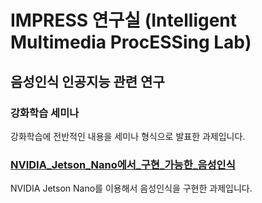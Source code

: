 # IMPRESS 연구실 (Intelligent Multimedia ProcESSing Lab)
## 음성인식 인공지능 관련 연구


### 강화학습 세미나
강화학습에 전반적인 내용을 세미나 형식으로 발표한 과제입니다.

### [NVIDIA_Jetson_Nano에서_구현_가능한_음성인식](https://github.com/gs97ahn/impress_lab/blob/main/NVIDIA_Jetson_Nano%EC%97%90%EC%84%9C_%EA%B5%AC%ED%98%84_%EA%B0%80%EB%8A%A5%ED%95%9C_%EC%9D%8C%EC%84%B1%EC%9D%B8%EC%8B%9D.md)
NVIDIA Jetson Nano를 이용해서 음성인식을 구현한 과제입니다.
